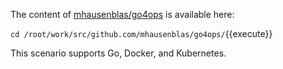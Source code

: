 The content of [mhausenblas/go4ops](https://github.com/mhausenblas/go4ops) is available here:

`cd /root/work/src/github.com/mhausenblas/go4ops/`{{execute}}

This scenario supports Go, Docker, and Kubernetes.